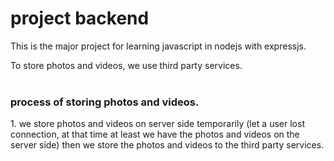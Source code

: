 # project backend

This is the major project for learning javascript in nodejs with expressjs.


To store photos and videos, we use third party services.
<br> <br>
<h3> process of storing photos and videos.</h3>
1. we store photos and videos on server side temporarily (let a user lost connection, at that time at least we have the photos and videos on the server side) then we store the photos and videos to the third party services.

